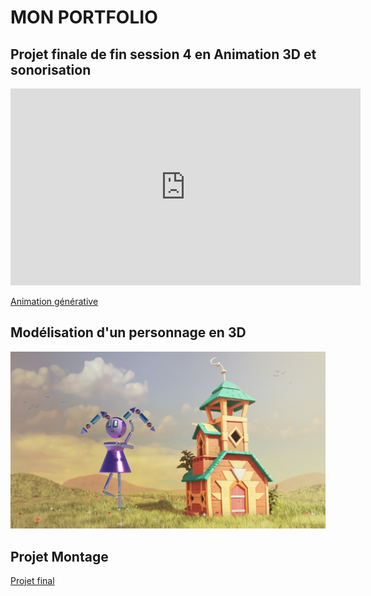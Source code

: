 # MON PORTFOLIO

## Projet finale de fin session 4 en Animation 3D et sonorisation

<iframe width="560" height="315" src="https://www.youtube.com/embed/Ymdzi_aRClY?si=NrR40YVulSmvIkut" title="YouTube video player" frameborder="0" allow="accelerometer; autoplay; clipboard-write; encrypted-media; gyroscope; picture-in-picture; web-share" allowfullscreen></iframe>

[Animation générative](https://www.youtube.com/watch?v=ZPlIBzpbd74)


## Modélisation d'un personnage en 3D
![personnage3d](medias/personnage3D.png)

## Projet Montage
[Projet final](https://www.youtube.com/watch?v=DopjOhoVE_M)
